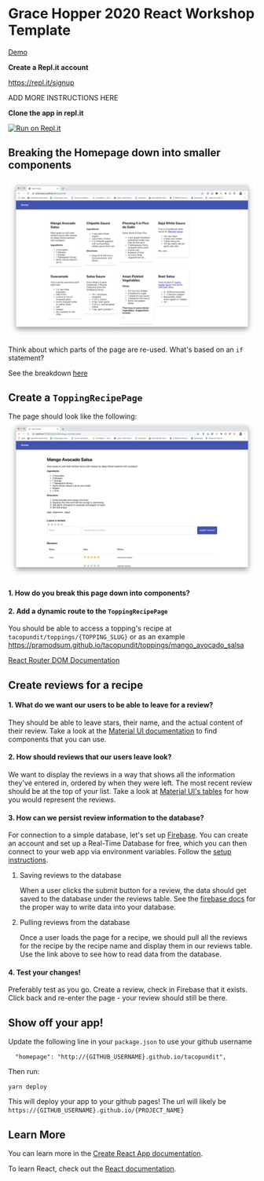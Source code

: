 # Grace Hopper 2020 React Workshop Template

[Demo](https://pramodsum.github.io/tacopundit/)

**Create a Repl.it account**

https://repl.it/signup

ADD MORE INSTRUCTIONS HERE

**Clone the app in repl.it**

[![Run on Repl.it](https://repl.it/badge/github/pramodsum/GHC20-React-Template)](https://repl.it/github/pramodsum/GHC20-React-Template)

## Breaking the Homepage down into smaller components

![Homepage](https://github.com/pramodsum/GHC20-React-Template/blob/master/images/Screen%20Shot%202020-03-19%20at%202.16.17%20PM.png?raw=true)

Think about which parts of the page are re-used. What's based on an `if` statement? 

See the breakdown [here](https://github.com/pramodsum/GHC20-React-Template/blob/master/images/home-component-breakdown.png?raw=true)


## Create a `ToppingRecipePage`

The page should look like the following: 
![Topping Recipe Page Screenshot](https://github.com/pramodsum/GHC20-React-Template/blob/master/images/Screen%20Shot%202020-03-23%20at%206.16.08%20PM.png?raw=true)


#### 1. How do you break this page down into components?


#### 2. Add a dynamic route to the `ToppingRecipePage`

You should be able to access a topping's recipe at `tacopundit/toppings/{TOPPING_SLUG}` or as an example https://pramodsum.github.io/tacopundit/toppings/mango_avocado_salsa

[React Router DOM Documentation](https://reacttraining.com/react-router/web/guides/primary-components)

## Create reviews for a recipe

#### 1. What do we want our users to be able to leave for a review?
They should be able to leave stars, their name, and the actual content of their review. Take a look at the [Material UI documentation](https://material-ui.com/getting-started/usage/) to find components that you can use.

#### 2. How should reviews that our users leave look?
We want to display the reviews in a way that shows all the information they've entered in, ordered by when they were left. The most recent review should be at the top of your list. Take a look at [Material UI's tables](https://material-ui.com/components/tables/) for how you would represent the reviews.

#### 3. How can we persist review information to the database?
For connection to a simple database, let's set up [Firebase](https://firebase.google.com/). You can create an account and set up a Real-Time Database for free, which you can then connect to your web app via environment variables. Follow the [setup instructions](https://firebase.google.com/docs/database/web/start).

1. Saving reviews to the database

   When a user clicks the submit button for a review, the data should get saved to the database under the reviews table. See the [firebase docs](https://firebase.google.com/docs/database/web/read-and-write) for the proper way to write data into your database.
2. Pulling reviews from the database
   
   Once a user loads the page for a recipe, we should pull all the reviews for the recipe by the recipe name and display them in our reviews table. Use the link above to see how to read data from the database.

#### 4. Test your changes!
Preferably test as you go. Create a review, check in Firebase that it exists. Click back and re-enter the page - your review should still be there.

## Show off your app!

Update the following line in your `package.json` to use your github username
```
  "homepage": "http://{GITHUB_USERNAME}.github.io/tacopundit",
```

Then run: 
```
yarn deploy
```

This will deploy your app to your github pages! 
The url will likely be  `https://{GITHUB_USERNAME}.github.io/{PROJECT_NAME}`

## Learn More

You can learn more in the [Create React App documentation](https://facebook.github.io/create-react-app/docs/getting-started).

To learn React, check out the [React documentation](https://reactjs.org/).
